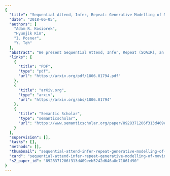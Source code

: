 ```yaml
---
{
  "title": "Sequential Attend, Infer, Repeat: Generative Modelling of Moving Objects",
  "date": "2018-06-05",
  "authors": [
    "Adam R. Kosiorek",
    "Hyunjik Kim",
    "I. Posner",
    "Y. Teh"
  ],
  "abstract": "We present Sequential Attend, Infer, Repeat (SQAIR), an interpretable deep generative model for image sequences. It can reliably discover and track objects through the sequence; it can also conditionally generate future frames, thereby simulating expected motion of objects. This is achieved by explicitly encoding object numbers, locations and appearances in the latent variables of the model. SQAIR retains all strengths of its predecessor, Attend, Infer, Repeat (AIR, Eslami et. al. 2016), including unsupervised learning, made possible by inductive biases present in the model structure. We use a moving multi-\\textsc{mnist} dataset to show limitations of AIR in detecting overlapping or partially occluded objects, and show how \\textsc{sqair} overcomes them by leveraging temporal consistency of objects. Finally, we also apply SQAIR to real-world pedestrian CCTV data, where it learns to reliably detect, track and generate walking pedestrians with no supervision.",
  "links": [
    {
      "title": "PDF",
      "type": "pdf",
      "url": "https://arxiv.org/pdf/1806.01794.pdf"
    },
    {
      "title": "arXiv.org",
      "type": "arxiv",
      "url": "https://arxiv.org/abs/1806.01794"
    },
    {
      "title": "Semantic Scholar",
      "type": "semanticscholar",
      "url": "https://www.semanticscholar.org/paper/8928371206f313d409eeb5242d646a8e71061d90"
    }
  ],
  "supervision": [],
  "tasks": [],
  "methods": [],
  "thumbnail": "sequential-attend-infer-repeat-generative-modelling-of-moving-objects-thumb.jpg",
  "card": "sequential-attend-infer-repeat-generative-modelling-of-moving-objects-card.jpg",
  "s2_paper_id": "8928371206f313d409eeb5242d646a8e71061d90"
}
---
```


